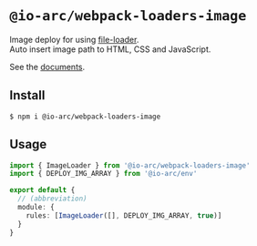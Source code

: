 # `@io-arc/webpack-loaders-image`

Image deploy for using [file-loader](https://github.com/webpack-contrib/file-loader).  
Auto insert image path to HTML, CSS and JavaScript.

See the [documents](https://io-arc.tech/plugins/module-webpack-loaders-image.html).

## Install

```shell
$ npm i @io-arc/webpack-loaders-image
```

## Usage

```typescript
import { ImageLoader } from '@io-arc/webpack-loaders-image'
import { DEPLOY_IMG_ARRAY } from '@io-arc/env'

export default {
  // (abbreviation)
  module: {
    rules: [ImageLoader([], DEPLOY_IMG_ARRAY, true)]
  }
}
```
